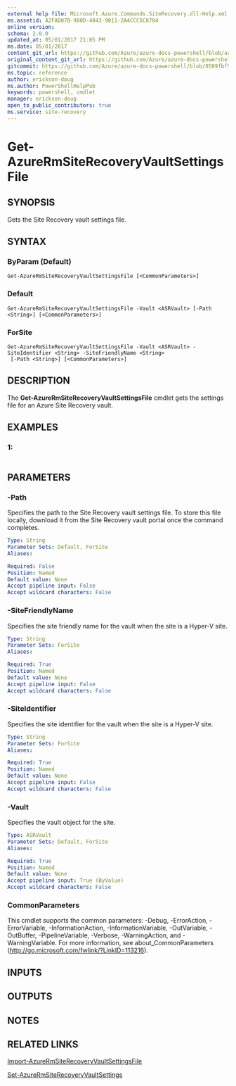 ```yaml
---
external help file: Microsoft.Azure.Commands.SiteRecovery.dll-Help.xml
ms.assetid: A2FAD07B-980D-4043-9011-2A4CCC5C8784
online version:
schema: 2.0.0
updated_at: 05/01/2017 21:05 PM
ms.date: 05/01/2017
content_git_url: https://github.com/Azure/azure-docs-powershell/blob/armsql/azureps-cmdlets-docs/ResourceManager/AzureRM.SiteRecovery/v1.1.11/Get-AzureRmSiteRecoveryVaultSettingsFile.md
original_content_git_url: https://github.com/Azure/azure-docs-powershell/blob/armsql/azureps-cmdlets-docs/ResourceManager/AzureRM.SiteRecovery/v1.1.11/Get-AzureRmSiteRecoveryVaultSettingsFile.md
gitcommit: https://github.com/Azure/azure-docs-powershell/blob/0589fbf53d27e39e0cf445261d29c64fb0859d62
ms.topic: reference
author: erickson-doug
ms.author: PowerShellHelpPub
keywords: powershell, cmdlet
manager: erickson-doug
open_to_public_contributors: true
ms.service: site-recovery
---
```


# Get-AzureRmSiteRecoveryVaultSettingsFile

## SYNOPSIS
Gets the Site Recovery vault settings file.

## SYNTAX

### ByParam (Default)
```
Get-AzureRmSiteRecoveryVaultSettingsFile [<CommonParameters>]
```

### Default
```
Get-AzureRmSiteRecoveryVaultSettingsFile -Vault <ASRVault> [-Path <String>] [<CommonParameters>]
```

### ForSite
```
Get-AzureRmSiteRecoveryVaultSettingsFile -Vault <ASRVault> -SiteIdentifier <String> -SiteFriendlyName <String>
 [-Path <String>] [<CommonParameters>]
```

## DESCRIPTION
The **Get-AzureRmSiteRecoveryVaultSettingsFile** cmdlet gets the settings file for an Azure Site Recovery vault.

## EXAMPLES

### 1:
```

```

## PARAMETERS

### -Path
Specifies the path to the Site Recovery vault settings file.
To store this file locally, download it from the Site Recovery vault portal once the command completes.

```yaml
Type: String
Parameter Sets: Default, ForSite
Aliases: 

Required: False
Position: Named
Default value: None
Accept pipeline input: False
Accept wildcard characters: False
```

### -SiteFriendlyName
Specifies the site friendly name for the vault when the site is a Hyper-V site.

```yaml
Type: String
Parameter Sets: ForSite
Aliases: 

Required: True
Position: Named
Default value: None
Accept pipeline input: False
Accept wildcard characters: False
```

### -SiteIdentifier
Specifies the site identifier for the vault when the site is a Hyper-V site.

```yaml
Type: String
Parameter Sets: ForSite
Aliases: 

Required: True
Position: Named
Default value: None
Accept pipeline input: False
Accept wildcard characters: False
```

### -Vault
Specifies the vault object for the site.

```yaml
Type: ASRVault
Parameter Sets: Default, ForSite
Aliases: 

Required: True
Position: Named
Default value: None
Accept pipeline input: True (ByValue)
Accept wildcard characters: False
```

### CommonParameters
This cmdlet supports the common parameters: -Debug, -ErrorAction, -ErrorVariable, -InformationAction, -InformationVariable, -OutVariable, -OutBuffer, -PipelineVariable, -Verbose, -WarningAction, and -WarningVariable. For more information, see about_CommonParameters (http://go.microsoft.com/fwlink/?LinkID=113216).

## INPUTS

## OUTPUTS

## NOTES

## RELATED LINKS

[Import-AzureRmSiteRecoveryVaultSettingsFile](./Import-AzureRmSiteRecoveryVaultSettingsFile.md)

[Set-AzureRmSiteRecoveryVaultSettings](./Set-AzureRmSiteRecoveryVaultSettings.md)


